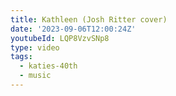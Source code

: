 ```yaml
---
title: Kathleen (Josh Ritter cover)
date: '2023-09-06T12:00:24Z'
youtubeId: LQP8VzvSNp8
type: video
tags:
  - katies-40th
  - music
---
```


